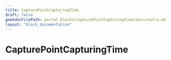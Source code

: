 ```yaml
---
title: CapturePointCapturingTime
draft: false
geekdocFilePath: portal_blocks/CapturePointCapturingTime/docs/extra.md
layout: "block_documentation"
---
```

# CapturePointCapturingTime